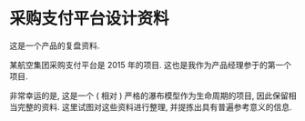 # 采购支付平台设计资料

这是一个产品的复盘资料. 

某航空集团采购支付平台是 2015 年的项目. 这也是我作为产品经理参于的第一个项目.

非常幸运的是, 这是一个 ( 相对 ) 严格的瀑布模型作为生命周期的项目, 因此保留相当完整的资料. 这里试图对这些资料进行整理, 并提拣出具有普遍参考意义的信息.
